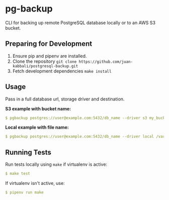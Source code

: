 # pg-backup
CLI for backing up remote PostgreSQL database locally or to an AWS S3 bucket.

## Preparing for Development
1. Ensure pip and pipenv are installed.
2. Clone the repository ``git clone https://github.com/juan-kabbali/postgresql-backup.git``
3. Fetch development dependencies ``make install``


## Usage
Pass in a full database url, storage driver and destination.

**S3 example with bucket name:**

````yaml
$ pgbackup postgres://user@example.com:5432/db_name --driver s3 my_bucket_name
````

**Local example with file name:**

````yaml
$ pgbackup postgres://user@example.com:5432/db_name --driver local /var/local/db_name/backups/dump_2018_09_30.sql
````

## Running Tests
Run tests locally using ``make`` if virtualenv is active:

````yaml
$ make test
````

If virtualenv isn't active, use:

````yaml
$ pipenv run make
````
